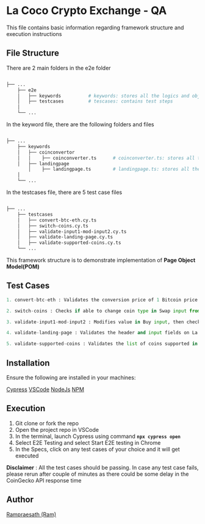 # La Coco Crypto Exchange - QA

This file contains basic information regarding framework structure and execution instructions

## File Structure

There are 2 main folders in the e2e folder

```bash

├── ...
    ├── e2e
    │   ├── keywords          # keywords: stores all the logics and objects
    │   ├── testcases         # tescases: contains test steps
    │
    └── ...
```

In the keyword file, there are the following folders and files

```bash

├── ...
    ├── keywords
    │   ├── coinconvertor
    │   │    ├── coinconverter.ts      # coinconverter.ts: stores all the logics and objects of coinconvertor
    │   ├── landingpage
        │    ├── landingpage.ts        # landingpage.ts: stores all the logics and objects of landingpage
    │
    └── ...
```

In the testcases file, there are 5 test case files

```bash

├── ...
    ├── testcases
    │   ├── convert-btc-eth.cy.ts
    │   ├── switch-coins.cy.ts
    │   ├── validate-input1-mod-input2.cy.ts
    │   ├── validate-landing-page.cy.ts
    │   ├── validate-supported-coins.cy.ts
    └── ...
```

This framework structure is to demonstrate implementation of **Page Object Model(POM)**

## Test Cases

```python
1. convert-btc-eth : Validates the conversion price of 1 Bitcoin price to Ethereum againts price listed in CoinGecko API

2. switch-coins : Checks if able to change coin type in Swap input from Bitcoin to Ethereum and Buy input to Dogecoin

3. validate-input1-mod-input2 : Modifies value in Buy input, then checks if the value in Swap input gets updated correctly against the price in CoinGecko API

4. validate-landing-page : Validates the header and input fields on La Pepe scammer exchange website

5. validate-supported-coins : Validates the list of coins supported in Swap and Buy dropdown menu
```

## Installation

Ensure the following are installed in your machines:

[Cypress](https://www.cypress.io/)
[VSCode](https://code.visualstudio.com/)
[NodeJs](https://nodejs.org/en/)
[NPM](https://www.npmjs.com/)

## Execution

1. Git clone or fork the repo
2. Open the project repo in VSCode
3. In the terminal, launch Cypress using command **`npx cypress open`**
4. Select E2E Testing and select Start E2E testing in Chrome
5. In the Specs, click on any test cases of your choice and it will get executed

**Disclaimer** : All the test cases should be passing. In case any test case fails, please rerun after couple of minutes as there could be some delay in the CoinGecko API response time

## Author

[Rampraesath (Ram)](https://github.com/Rampraesath)
